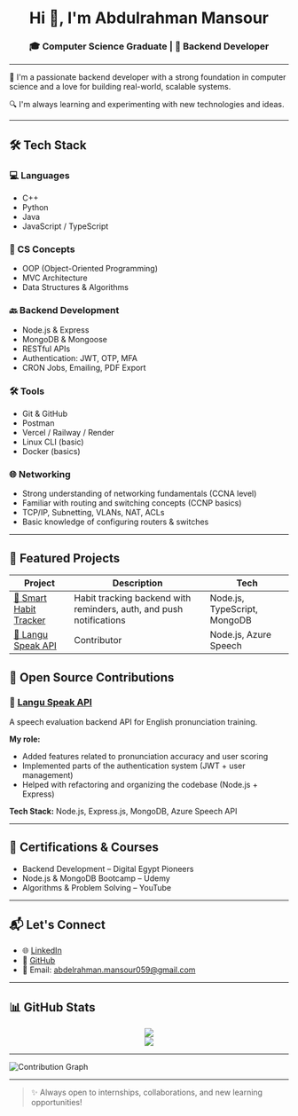 <h1 align="center">Hi 👋, I'm Abdulrahman Mansour</h1>
<h3 align="center">🎓 Computer Science Graduate | 🔧 Backend Developer</h3>

---

🌟 I'm a passionate backend developer with a strong foundation in computer science and a love for building real-world, scalable systems.  

🔍 I'm always learning and experimenting with new technologies and ideas.

---

## 🛠️ Tech Stack

### 💻 Languages
- C++
- Python
- Java
- JavaScript / TypeScript

### 🧠 CS Concepts
- OOP (Object-Oriented Programming)
- MVC Architecture
- Data Structures & Algorithms

### 🔙 Backend Development
- Node.js & Express
- MongoDB & Mongoose
- RESTful APIs
- Authentication: JWT, OTP, MFA
- CRON Jobs, Emailing, PDF Export

### 🛠 Tools
- Git & GitHub
- Postman
- Vercel / Railway / Render
- Linux CLI (basic)
- Docker (basics)
  
### 🌐 Networking

- Strong understanding of networking fundamentals (CCNA level)
- Familiar with routing and switching concepts (CCNP basics)
- TCP/IP, Subnetting, VLANs, NAT, ACLs
- Basic knowledge of configuring routers & switches


---

## 📁 Featured Projects

| Project | Description | Tech |
|--------|-------------|------|
| [🔗 Smart Habit Tracker](https://github.com/yourusername/smart-habit-tracker) | Habit tracking backend with reminders, auth, and push notifications | Node.js, TypeScript, MongoDB |
| [🔗 Langu Speak API](https://github.com/AhmedMahmoud929/langu-speak-api) | Contributor | Node.js, Azure Speech |

## 🤝 Open Source Contributions

### 🔹 [Langu Speak API](https://github.com/AhmedMahmoud929/langu-speak-api)
A speech evaluation backend API for English pronunciation training.

**My role:**
- Added features related to pronunciation accuracy and user scoring
- Implemented parts of the authentication system (JWT + user management)
- Helped with refactoring and organizing the codebase (Node.js + Express)

**Tech Stack:** Node.js, Express.js, MongoDB, Azure Speech API

---

## 🧾 Certifications & Courses

- Backend Development – Digital Egypt Pioneers  
- Node.js & MongoDB Bootcamp – Udemy  
- Algorithms & Problem Solving – YouTube

---

## 📬 Let's Connect

- 🌐 [LinkedIn](https://www.linkedin.com/in/abdelrhman-mansour-0ba40a23a/)
- 🐙 [GitHub](https://github.com/Abdelrhman989)
- 📧 Email: abdelrahman.mansour059@gmail.com

---

## 📊 GitHub Stats

<p align="center">
  <img src="https://github-readme-stats.vercel.app/api?username=Abdelrhman989&show_icons=true&theme=radical" />
  <br />
  <img src="https://github-readme-stats.vercel.app/api/top-langs/?username=Abdelrhman989&layout=compact&theme=radical" />
</p>

---

![Contribution Graph](https://github-readme-activity-graph.vercel.app/graph?username=Abdelrhman989&theme=react-dark)

---
> ✨ Always open to internships, collaborations, and new learning opportunities!
